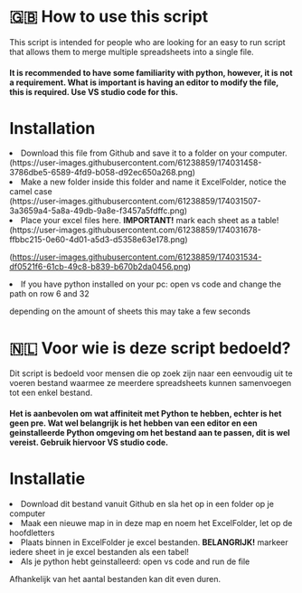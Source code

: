 <h1>🇬🇧 How to use this script </h1>
This script is intended for people who are looking for an easy to run script that allows them to merge multiple spreadsheets into a single file. 

<h4>It is recommended to have some familiarity with python, however, it is not a requirement. What is important is having an editor to modify the file, this is required. Use VS studio code for this.</h4> 

<h1>Installation</h1> 
<li>Download this file from Github and save it to a folder on your computer.</li>
(https://user-images.githubusercontent.com/61238859/174031458-3786dbe5-6589-4fd9-b058-d92ec650a268.png)
<li>Make a new folder inside this folder and name it ExcelFolder, notice the camel case</li>
(https://user-images.githubusercontent.com/61238859/174031507-3a3659a4-5a8a-49db-9a8e-f3457a5fdffc.png)
<li>Place your excel files here. <strong>IMPORTANT!</strong> mark each sheet as a table!</li>
(https://user-images.githubusercontent.com/61238859/174031678-ffbbc215-0e60-4d01-a5d3-d5358e63e178.png)

(https://user-images.githubusercontent.com/61238859/174031534-df0521f6-61cb-49c8-b839-b670b2da0456.png)
<li>If you have python installed on your pc: open vs code and change the path on row 6 and 32</li>

depending on the amount of sheets this may take a few seconds

<h1> 🇳🇱 Voor wie is deze script bedoeld?</h1>
Dit script is bedoeld voor mensen die op zoek zijn naar een eenvoudig uit te voeren bestand waarmee ze meerdere spreadsheets kunnen samenvoegen tot een enkel bestand. 

<h4>Het is aanbevolen om wat affiniteit met Python te hebben, echter is het geen pre. Wat wel belangrijk is het hebben van een editor en een geinstalleerde Python omgeving om het bestand aan te passen, dit is wel vereist. Gebruik hiervoor VS studio code. </h4>

<h1>Installatie</h1> 
<li>Download dit bestand vanuit Github en sla het op in een folder op je computer</li>
<li>Maak een nieuwe map in in deze map en noem het ExcelFolder, let op de hoofdletters</li>
<li>Plaats binnen in ExcelFolder je excel bestanden. <strong>BELANGRIJK!</strong> markeer iedere sheet in je excel bestanden als een tabel!</li>
<li>Als je python hebt geinstalleerd: open vs code and run de file</li>

Afhankelijk van het aantal bestanden kan dit even duren.
